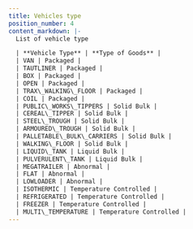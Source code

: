 ```yaml
---
title: Vehicles type
position_number: 4
content_markdown: |-
  List of vehicle type

  | **Vehicle Type** | **Type of Goods** |
  | VAN | Packaged |
  | TAUTLINER | Packaged |
  | BOX | Packaged |
  | OPEN | Packaged |
  | TRAX\_WALKING\_FLOOR | Packaged |
  | COIL | Packaged |
  | PUBLIC\_WORKS\_TIPPERS | Solid Bulk |
  | CEREAL\_TIPPER | Solid Bulk |
  | STEEL\_TROUGH | Solid Bulk |
  | ARMOURED\_TROUGH | Solid Bulk |
  | PALLETABLE\_BULK\_CARRIERS | Solid Bulk |
  | WALKING\_FLOOR | Solid Bulk |
  | LIQUID\_TANK | Liquid Bulk |
  | PULVERULENT\_TANK | Liquid Bulk |
  | MEGATRAILER | Abnormal |
  | FLAT | Abnormal |
  | LOWLOADER | Abnormal |
  | ISOTHERMIC | Temperature Controlled |
  | REFRIGERATED | Temperature Controlled |
  | FREEZER | Temperature Controlled |
  | MULTI\_TEMPERATURE | Temperature Controlled |
---
```


